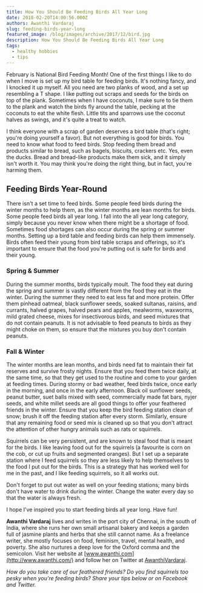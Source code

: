 ```yaml
---
title: How You Should Be Feeding Birds All Year Long
date: 2018-02-20T14:00:56.000Z
authors: Awanthi Vardaraj
slug: feeding-birds-year-long
featured_image: /blog/images/archive/2017/12/bird.jpg
description: How You Should Be Feeding Birds All Year Long
tags:
  - healthy hobbies
  - tips
---
```

February is National Bird Feeding Month! One of the first things I like to do when I move is set up my bird table for feeding birds. It's nothing fancy, and I knocked it up myself. All you need are two planks of wood, and a set up resembling a T shape. I like putting out scraps and seeds for the birds on top of the plank. Sometimes when I have coconuts, I make sure to tie them to the plank and watch the birds fly around the table, pecking at the coconuts to eat the white flesh. Little tits and sparrows use the coconut halves as swings, and it's quite a treat to watch.

I think everyone with a scrap of garden deserves a bird table (that's right; you're doing yourself a favor). But not everything is good for birds. You need to know what food to feed birds. Stop feeding them bread and products similar to bread, such as bagels, biscuits, crackers etc. Yes, even the ducks. Bread and bread-like products make them sick, and it simply isn't worth it. You may think you're doing the right thing, but in fact, you're harming them.

## Feeding Birds Year-Round

There isn't a set time to feed birds. Some people feed birds during the winter months to help them, as the winter months are lean months for birds. Some people feed birds all year long. I fall into the all year long category, simply because you never know when there might be a shortage of food. Sometimes food shortages can also occur during the spring or summer months. Setting up a bird table and feeding birds can help them immensely. Birds often feed their young from bird table scraps and offerings, so it's important to ensure that the food you're putting out is safe for birds and their young.

### Spring & Summer

During the summer months, birds typically moult. The food they eat during the spring and summer is vastly different from the food they eat in the winter. During the summer they need to eat less fat and more protein. Offer them pinhead oatmeal, black sunflower seeds, soaked sultanas, raisins, and currants, halved grapes, halved pears and apples, mealworms, waxworms, mild grated cheese, mixes for insectivorous birds, and seed mixtures that do not contain peanuts. It is not advisable to feed peanuts to birds as they might choke on them, so ensure that the mixtures you buy don't contain peanuts.

### Fall & Winter

The winter months are lean months, and birds need fat to maintain their fat reserves and survive frosty nights. Ensure that you feed them twice daily, at the same time, so that they get used to the routine and come to your garden at feeding times. During stormy or bad weather, feed birds twice, once early in the morning, and once in the early afternoon. Black oil sunflower seeds, peanut butter, suet balls mixed with seed, commercially made fat bars, nyjer seeds, and white millet seeds are all good things to offer your feathered friends in the winter. Ensure that you keep the bird feeding station clean of snow; brush it off the feeding station after every storm. Similarly, ensure that any remaining food or seed mix is cleaned up so that you don't attract the attention of other hungry animals such as rats or squirrels.

Squirrels can be very persistent, and are known to steal food that is meant for the birds. I like leaving food out for the squirrels (a favourite is corn on the cob, or cut up fruits and segmented oranges). But I set up a separate station where I feed squirrels so they are less likely to help themselves to the food I put out for the birds. This is a strategy that has worked well for me in the past, and I like feeding squirrels, so it all works out.

Don't forget to put out water as well on your feeding stations; many birds don't have water to drink during the winter. Change the water every day so that the water is always fresh.

I hope I've inspired you to start feeding birds all year long. Have fun!

**Awanthi Vardaraj** lives and writes in the port city of Chennai, in the south of India, where she runs her own small artisanal bakery and keeps a garden full of jasmine plants and herbs that she still cannot name. As a freelance writer, she mostly focuses on food, feminism, travel, mental health, and poverty. She also nurtures a deep love for the Oxford comma and the semicolon. Visit her website at [www.awanthi.com](http://www.awanthi.com/) and follow her on Twitter at [AwanthiVardaraj](https://twitter.com/AwanthiVardaraj).

*How do you take care of our feathered friends? Do you find squirrels too pesky when you're feeding birds? Share your tips below or on Facebook and Twitter.*